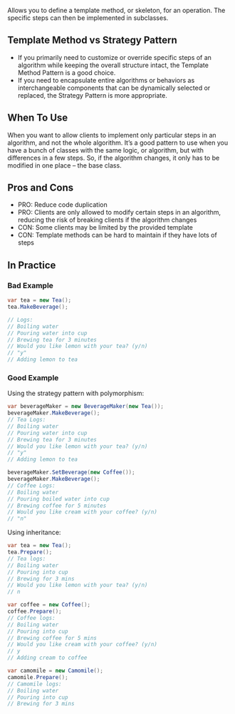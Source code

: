 Allows you to define a template method, or skeleton, for an operation. The specific steps can then be implemented in subclasses.

## Template Method vs Strategy Pattern

- If you primarily need to customize or override specific steps of an algorithm while keeping the overall structure intact, the Template Method Pattern is a good choice.
- If you need to encapsulate entire algorithms or behaviors as interchangeable components that can be dynamically selected or replaced, the Strategy Pattern is more appropriate.

## When To Use

When you want to allow clients to implement only particular steps in an algorithm, and not the whole algorithm. It’s a good pattern to use when you have a bunch of classes with the same logic, or algorithm, but with differences in a few steps. So, if the algorithm changes, it only has to be modified in one place – the base class.

## Pros and Cons

- PRO: Reduce code duplication
- PRO: Clients are only allowed to modify certain steps in an algorithm, reducing the risk of breaking clients if the algorithm changes
- CON: Some clients may be limited by the provided template
- CON: Template methods can be hard to maintain if they have lots of steps

## In Practice

### Bad Example

```cs
var tea = new Tea();
tea.MakeBeverage();

// Logs:
// Boiling water
// Pouring water into cup
// Brewing tea for 3 minutes
// Would you like lemon with your tea? (y/n)
// "y"
// Adding lemon to tea
```

### Good Example

Using the strategy pattern with polymorphism:

```cs
var beverageMaker = new BeverageMaker(new Tea());
beverageMaker.MakeBeverage();
// Tea Logs:
// Boiling water
// Pouring water into cup
// Brewing tea for 3 minutes
// Would you like lemon with your tea? (y/n)
// "y"
// Adding lemon to tea

beverageMaker.SetBeverage(new Coffee());
beverageMaker.MakeBeverage();
// Coffee Logs:
// Boiling water
// Pouring boiled water into cup
// Brewing coffee for 5 minutes
// Would you like cream with your coffee? (y/n)
// "n"
```

Using inheritance:

```cs
var tea = new Tea();
tea.Prepare();
// Tea logs:
// Boiling water
// Pouring into cup
// Brewing for 3 mins
// Would you like lemon with your tea? (y/n)
// n

var coffee = new Coffee();
coffee.Prepare();
// Coffee logs:
// Boiling water
// Pouring into cup
// Brewing coffee for 5 mins
// Would you like cream with your coffee? (y/n)
// y
// Adding cream to coffee

var camomile = new Camomile();
camomile.Prepare();
// Camomile logs:
// Boiling water
// Pouring into cup
// Brewing for 3 mins
```
